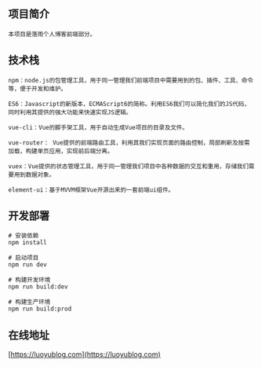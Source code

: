 ## 项目简介
```
本项目是落雨个人博客前端部分。
```

## 技术栈
```
npm：node.js的包管理工具，用于同一管理我们前端项目中需要用到的包、插件、工具、命令等，便于开发和维护。

ES6：Javascript的新版本，ECMAScript6的简称。利用ES6我们可以简化我们的JS代码，同时利用其提供的强大功能来快速实现JS逻辑。

vue-cli：Vue的脚手架工具，用于自动生成Vue项目的目录及文件。

vue-router： Vue提供的前端路由工具，利用其我们实现页面的路由控制，局部刷新及按需加载，构建单页应用，实现前后端分离。

vuex：Vue提供的状态管理工具，用于同一管理我们项目中各种数据的交互和重用，存储我们需要用到数据对象。

element-ui：基于MVVM框架Vue开源出来的一套前端ui组件。
```

## 开发部署
```
# 安装依赖
npm install

# 启动项目
npm run dev

# 构建开发环境
npm run build:dev

# 构建生产环境
npm run build:prod
```

## 在线地址
[https://luoyublog.com](https://luoyublog.com)
